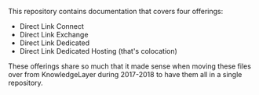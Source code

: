 This repository contains documentation that covers four offerings:

* Direct Link Connect
* Direct Link Exchange
* Direct Link Dedicated
* Direct Link Dedicated Hosting (that's colocation)

These offerings share so much that it made sense when moving these files over from KnowledgeLayer during 2017-2018 to have them all in a single repository.


